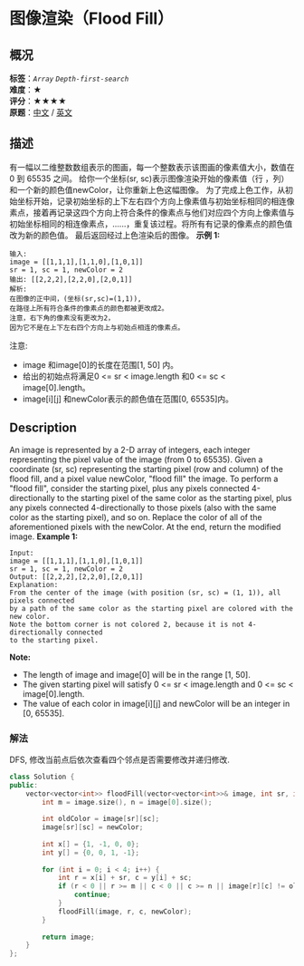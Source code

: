 # 图像渲染（Flood Fill）
## 概况
**标签**：*`Array`*  *`Depth-first-search`*<br>
**难度**：★<br>
**评分**：★★★★<br>
**原题**：[中文](https://leetcode-cn.com/problems/flood-fill) / [英文](https://leetcode.com/problems/flood-fill)
## 描述
有一幅以二维整数数组表示的图画，每一个整数表示该图画的像素值大小，数值在 0 到 65535 之间。
给你一个坐标(sr, sc)表示图像渲染开始的像素值（行 ，列）和一个新的颜色值newColor，让你重新上色这幅图像。
为了完成上色工作，从初始坐标开始，记录初始坐标的上下左右四个方向上像素值与初始坐标相同的相连像素点，接着再记录这四个方向上符合条件的像素点与他们对应四个方向上像素值与初始坐标相同的相连像素点，......，重复该过程。将所有有记录的像素点的颜色值改为新的颜色值。
最后返回经过上色渲染后的图像。
**示例 1:**
```
输入: 
image = [[1,1,1],[1,1,0],[1,0,1]]
sr = 1, sc = 1, newColor = 2
输出: [[2,2,2],[2,2,0],[2,0,1]]
解析: 
在图像的正中间，(坐标(sr,sc)=(1,1)),
在路径上所有符合条件的像素点的颜色都被更改成2。
注意，右下角的像素没有更改为2，
因为它不是在上下左右四个方向上与初始点相连的像素点。
```
注意:
- image 和image[0]的长度在范围[1, 50] 内。
- 给出的初始点将满足0 <= sr < image.length 和0 <= sc < image[0].length。
- image[i][j] 和newColor表示的颜色值在范围[0, 65535]内。
## Description
An image is represented by a 2-D array of integers, each integer representing the pixel value of the image (from 0 to 65535).
Given a coordinate (sr, sc) representing the starting pixel (row and column) of the flood fill, and a pixel value newColor, "flood fill" the image.
To perform a "flood fill", consider the starting pixel, plus any pixels connected 4-directionally to the starting pixel of the same color as the starting pixel, plus any pixels connected 4-directionally to those pixels (also with the same color as the starting pixel), and so on.  Replace the color of all of the aforementioned pixels with the newColor.
At the end, return the modified image.
**Example 1:**
```
Input: 
image = [[1,1,1],[1,1,0],[1,0,1]]
sr = 1, sc = 1, newColor = 2
Output: [[2,2,2],[2,2,0],[2,0,1]]
Explanation: 
From the center of the image (with position (sr, sc) = (1, 1)), all pixels connected 
by a path of the same color as the starting pixel are colored with the new color.
Note the bottom corner is not colored 2, because it is not 4-directionally connected
to the starting pixel.
```
**Note:**
- The length of image and image[0] will be in the range [1, 50].
- The given starting pixel will satisfy 0 <= sr < image.length and 0 <= sc < image[0].length.
- The value of each color in image[i][j] and newColor will be an integer in [0, 65535].
### 解法
DFS, 修改当前点后依次查看四个邻点是否需要修改并递归修改.
```c++
class Solution {
public:
    vector<vector<int>> floodFill(vector<vector<int>>& image, int sr, int sc, int newColor) {
        int m = image.size(), n = image[0].size();
        
        int oldColor = image[sr][sc];
        image[sr][sc] = newColor;
        
        int x[] = {1, -1, 0, 0};
        int y[] = {0, 0, 1, -1};
        
        for (int i = 0; i < 4; i++) {
            int r = x[i] + sr, c = y[i] + sc;
            if (r < 0 || r >= m || c < 0 || c >= n || image[r][c] != oldColor || image[r][c] == newColor) {
                continue;
            }
            floodFill(image, r, c, newColor);
        }
        
        return image;
    }
};
```